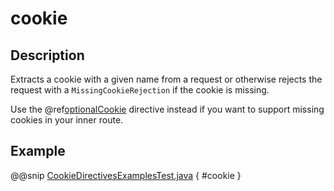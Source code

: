 # cookie

## Description

Extracts a cookie with a given name from a request or otherwise rejects the request with a `MissingCookieRejection` if
the cookie is missing.

Use the @ref[optionalCookie](optionalCookie.md) directive instead if you want to support missing cookies in your inner route.

## Example

@@snip [CookieDirectivesExamplesTest.java](../../../../../../../test/java/docs/http/javadsl/server/directives/CookieDirectivesExamplesTest.java) { #cookie }
